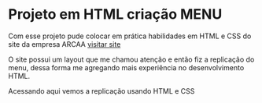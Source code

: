 <h1>Projeto em HTML criação MENU</h1>
<p>Com esse projeto pude colocar em prática habilidades em HTML e CSS do site da empresa ARCAA <a href="https://arcca.io" target="_blank">visitar site</a></p>
<p>O site possui um layout que me chamou atenção e então fiz a replicação do menu, dessa forma me agregando mais experiência no desenvolvimento HTML.</p>
<p>Acessando aqui vemos a replicação usando HTML e CSS </p>

